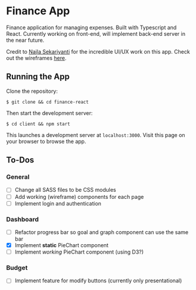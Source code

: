 # Finance App

Finance application for managing expenses. Built with Typescript and React. Currently working on front-end, will implement back-end server in the near future.

Credit to [Najla Sekariyanti](https://najlas.me) for the incredible UI/UX work on this app. Check out the wireframes [here](https://xd.adobe.com/spec/b7512e29-47ed-4f97-74f1-b958501c4539-c160/).

## Running the App

Clone the repository:

```
$ git clone && cd finance-react
```

Then start the development server:

```
$ cd client && npm start
```

This launches a development server at `localhost:3000`. Visit this page on your browser to browse the app.

## To-Dos

### General

- [ ] Change all SASS files to be CSS modules
- [ ] Add working (wireframe) components for each page
- [ ] Implement login and authentication

### Dashboard

- [ ] Refactor progress bar so goal and graph component can use the same bar
- [X] Implement **static** PieChart component
- [ ] Implement *working* PieChart component (using D3?)

### Budget

- [ ] Implement feature for modify buttons (currently only presentational)
